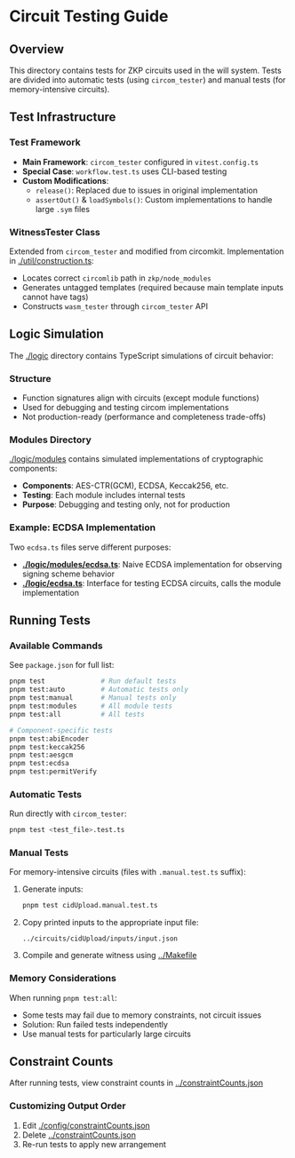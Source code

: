 # Circuit Testing Guide

## Overview

This directory contains tests for ZKP circuits used in the will system. Tests are divided into automatic tests (using `circom_tester`) and manual tests (for memory-intensive circuits).

## Test Infrastructure

### Test Framework

- **Main Framework**: `circom_tester` configured in `vitest.config.ts`
- **Special Case**: `workflow.test.ts` uses CLI-based testing
- **Custom Modifications**:
  - `release()`: Replaced due to issues in original implementation
  - `assertOut()` & `loadSymbols()`: Custom implementations to handle large `.sym` files

### WitnessTester Class

Extended from `circom_tester` and modified from circomkit. Implementation in [./util/construction.ts](./util/construction.ts):

- Locates correct `circomlib` path in `zkp/node_modules`
- Generates untagged templates (required because main template inputs cannot have tags)
- Constructs `wasm_tester` through `circom_tester` API

## Logic Simulation

The [./logic](./logic) directory contains TypeScript simulations of circuit behavior:

### Structure

- Function signatures align with circuits (except module functions)
- Used for debugging and testing circom implementations
- Not production-ready (performance and completeness trade-offs)

### Modules Directory

[./logic/modules](./logic/modules) contains simulated implementations of cryptographic components:

- **Components**: AES-CTR(GCM), ECDSA, Keccak256, etc.
- **Testing**: Each module includes internal tests
- **Purpose**: Debugging and testing only, not for production

### Example: ECDSA Implementation

Two `ecdsa.ts` files serve different purposes:

- **[./logic/modules/ecdsa.ts](./logic/modules/ecdsa.ts)**: Naive ECDSA implementation for observing signing scheme behavior
- **[./logic/ecdsa.ts](./logic/ecdsa.ts)**: Interface for testing ECDSA circuits, calls the module implementation

## Running Tests

### Available Commands

See `package.json` for full list:

```bash
pnpm test              # Run default tests
pnpm test:auto         # Automatic tests only
pnpm test:manual       # Manual tests only
pnpm test:modules      # All module tests
pnpm test:all          # All tests

# Component-specific tests
pnpm test:abiEncoder
pnpm test:keccak256
pnpm test:aesgcm
pnpm test:ecdsa
pnpm test:permitVerify
```

### Automatic Tests

Run directly with `circom_tester`:

```bash
pnpm test <test_file>.test.ts
```

### Manual Tests

For memory-intensive circuits (files with `.manual.test.ts` suffix):

1. Generate inputs:

   ```bash
   pnpm test cidUpload.manual.test.ts
   ```

2. Copy printed inputs to the appropriate input file:

   ```
   ../circuits/cidUpload/inputs/input.json
   ```

3. Compile and generate witness using [../Makefile](../Makefile)

### Memory Considerations

When running `pnpm test:all`:

- Some tests may fail due to memory constraints, not circuit issues
- Solution: Run failed tests independently
- Use manual tests for particularly large circuits

## Constraint Counts

After running tests, view constraint counts in [../constraintCounts.json](../constraintCounts.json)

### Customizing Output Order

1. Edit [./config/constraintCounts.json](./config/constraintCounts.json)
2. Delete [../constraintCounts.json](../constraintCounts.json)
3. Re-run tests to apply new arrangement
